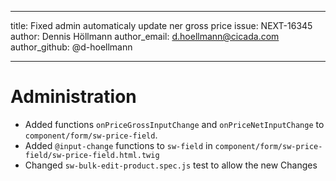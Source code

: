 ---
title: Fixed admin automaticaly update ner gross price
issue: NEXT-16345
author: Dennis Höllmann
author_email: d.hoellmann@cicada.com
author_github: @d-hoellmann
___
# Administration

* Added functions `onPriceGrossInputChange` and `onPriceNetInputChange` to `component/form/sw-price-field`.
* Added `@input-change` functions to `sw-field` in `component/form/sw-price-field/sw-price-field.html.twig`
* Changed `sw-bulk-edit-product.spec.js` test to allow the new Changes

